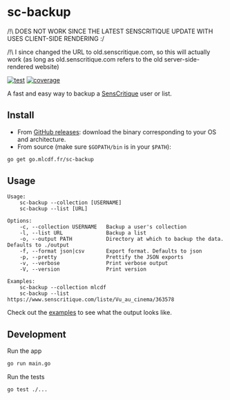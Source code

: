 # sc-backup

/!\ DOES NOT WORK SINCE THE LATEST SENSCRITIQUE UPDATE WITH USES CLIENT-SIDE RENDERING :/

/!\ I since changed the URL to old.senscritique.com, so this will actually work (as long as old.senscritique.com refers to the old server-side-rendered website)

[![test](https://github.com/mlcdf/sc-backup/actions/workflows/test.yml/badge.svg?branch=main)](https://github.com/mlcdf/sc-backup/actions/workflows/test.yml)
[![coverage](https://mlcdf.github.io/sc-backup/badge.svg)](https://mlcdf.github.io/sc-backup/report.html)

A fast and easy way to backup a [SensCritique](https://www.senscritique.com) user or list.

## Install

- From [GitHub releases](https://github.com/mlcdf/sc-backup/releases): download the binary corresponding to your OS and architecture.
- From source (make sure `$GOPATH/bin` is in your `$PATH`):
```sh
go get go.mlcdf.fr/sc-backup
```

## Usage

```
Usage:
    sc-backup --collection [USERNAME]
    sc-backup --list [URL]

Options:
    -c, --collection USERNAME   Backup a user's collection
    -l, --list URL              Backup a list
    -o, --output PATH           Directory at which to backup the data. Defaults to ./output
    -f, --format json|csv       Export format. Defaults to json
    -p, --pretty                Prettify the JSON exports
    -v, --verbose               Print verbose output
    -V, --version               Print version

Examples:
    sc-backup --collection mlcdf
    sc-backup --list https://www.senscritique.com/liste/Vu_au_cinema/363578
```

Check out the [examples](examples) to see what the output looks like.

## Development

Run the app
```sh
go run main.go
```

Run the tests
```sh
go test ./...
```
